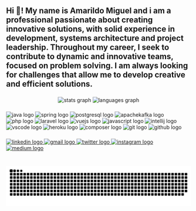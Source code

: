 <h2 align="left">Hi 👋! My name is Amarildo Miguel and i am a professional passionate about creating innovative solutions, with solid experience in development, systems architecture and project leadership. Throughout my career, I seek to contribute to dynamic and innovative teams, focused on problem solving. I am always looking for challenges that allow me to develop creative and efficient solutions.</h2>

###

<div align="center">
  <img src="https://github-readme-stats.vercel.app/api?username=amarildomiguel&hide_title=false&hide_rank=false&show_icons=true&include_all_commits=true&count_private=true&disable_animations=false&theme=dracula&locale=en&hide_border=false" height="150" alt="stats graph"  />
  <img src="https://github-readme-stats.vercel.app/api/top-langs?username=amarildomiguel&locale=en&hide_title=false&layout=compact&card_width=320&langs_count=5&theme=dracula&hide_border=false" height="150" alt="languages graph"  />
</div>

###

<div align="left">
  <img src="https://cdn.jsdelivr.net/gh/devicons/devicon/icons/java/java-original.svg" height="30" alt="java logo"  />
  
  <img src="https://cdn.jsdelivr.net/gh/devicons/devicon/icons/spring/spring-original.svg" height="30" alt="spring logo"  />

  <img src="https://cdn.jsdelivr.net/gh/devicons/devicon/icons/postgresql/postgresql-original.svg" height="30" alt="postgresql logo"  />
  
  <img src="https://cdn.jsdelivr.net/gh/devicons/devicon/icons/apachekafka/apachekafka-original.svg" height="30" alt="apachekafka logo"  />

  <img src="https://cdn.jsdelivr.net/gh/devicons/devicon/icons/php/php-original.svg" height="30" alt="php logo"  />
 
  <img src="https://cdn.simpleicons.org/laravel/FF2D20" height="30" alt="laravel logo"  />

  <img src="https://cdn.jsdelivr.net/gh/devicons/devicon/icons/vuejs/vuejs-original.svg" height="30" alt="vuejs logo"  />

  <img src="https://cdn.jsdelivr.net/gh/devicons/devicon/icons/javascript/javascript-original.svg" height="30" alt="javascript logo"  />

  <img src="https://cdn.jsdelivr.net/gh/devicons/devicon/icons/intellij/intellij-original.svg" height="30" alt="intellij logo"  />

  <img src="https://cdn.jsdelivr.net/gh/devicons/devicon/icons/vscode/vscode-original.svg" height="30" alt="vscode logo"  />

  <img src="https://cdn.jsdelivr.net/gh/devicons/devicon/icons/heroku/heroku-original.svg" height="30" alt="heroku logo"  />
 
  <img src="https://cdn.jsdelivr.net/gh/devicons/devicon/icons/composer/composer-original.svg" height="30" alt="composer logo"  />
  
  <img src="https://cdn.jsdelivr.net/gh/devicons/devicon/icons/git/git-original.svg" height="30" alt="git logo"  />
 
  <img src="https://cdn.jsdelivr.net/gh/devicons/devicon/icons/github/github-original.svg" height="30" alt="github logo"  />
</div>

###

<div align="left">
  <a href="https://linkedin.com/in/amarildomgl" target="_blank">
    <img src="https://img.shields.io/static/v1?message=LinkedIn&logo=linkedin&label=&color=0077B5&logoColor=white&labelColor=&style=for-the-badge" height="35" alt="linkedin logo"  />
  </a>
  <a href="https://mailto:amarildomgl@gmail.com" target="_blank">
    <img src="https://img.shields.io/static/v1?message=Gmail&logo=gmail&label=&color=D14836&logoColor=white&labelColor=&style=for-the-badge" height="35" alt="gmail logo"  />
  </a>
  <a href="https://twitter.com/amarildomgl" target="_blank">
    <img src="https://img.shields.io/static/v1?message=Twitter&logo=twitter&label=&color=1DA1F2&logoColor=white&labelColor=&style=for-the-badge" height="35" alt="twitter logo"  />
  </a>
  <a href="https://www.instagram.com/amarildo.mgl/" target="_blank">
    <img src="https://img.shields.io/static/v1?message=Instagram&logo=instagram&label=&color=E4405F&logoColor=white&labelColor=&style=for-the-badge" height="35" alt="instagram logo"  />
  </a>
  <a href="https://medium.com/amarildomgl" target="_blank">
    <img src="https://img.shields.io/static/v1?message=Medium&logo=medium&label=&color=12100E&logoColor=white&labelColor=&style=for-the-badge" height="35" alt="medium logo"  />
  </a>
</div>

###

<br clear="both">

<img src="https://raw.githubusercontent.com/amarildomiguel/amarildomiguel/output/snake.svg" alt="Snake animation" />

###
